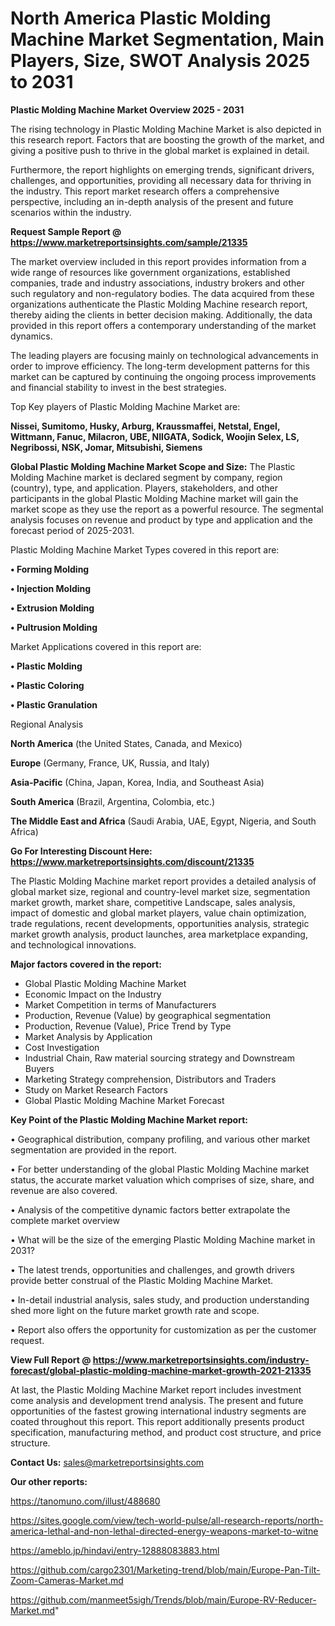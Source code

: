 # North America Plastic Molding Machine Market Segmentation, Main Players, Size, SWOT Analysis 2025 to 2031

<Strong> Plastic Molding Machine Market Overview 2025 - 2031</strong>

The rising technology in Plastic Molding Machine Market is also depicted in this research report. Factors that are boosting the growth of the market, and giving a positive push to thrive in the global market is explained in detail.

Furthermore, the report highlights on emerging trends, significant drivers, challenges, and opportunities, providing all necessary data for thriving in the industry. This report market research offers a comprehensive perspective, including an in-depth analysis of the present and future scenarios within the industry.

<strong>Request Sample Report @ <a href=https://www.marketreportsinsights.com/sample/21335>https://www.marketreportsinsights.com/sample/21335</a></strong>

The market overview included in this report provides information from a wide range of resources like government organizations, established companies, trade and industry associations, industry brokers and other such regulatory and non-regulatory bodies. The data acquired from these organizations authenticate the Plastic Molding Machine research report, thereby aiding the clients in better decision making. Additionally, the data provided in this report offers a contemporary understanding of the market dynamics.

The leading players are focusing mainly on technological advancements in order to improve efficiency. The long-term development patterns for this market can be captured by continuing the ongoing process improvements and financial stability to invest in the best strategies.

Top Key players of Plastic Molding Machine Market are:

<strong>Nissei, Sumitomo, Husky, Arburg, Kraussmaffei, Netstal, Engel, Wittmann, Fanuc, Milacron, UBE, NIIGATA, Sodick, Woojin Selex, LS, Negribossi, NSK, Jomar, Mitsubishi, Siemens</strong>

<strong><b>Global Plastic Molding Machine Market Scope and Size:</b></strong>
The Plastic Molding Machine market is declared segment by company, region (country), type, and application. Players, stakeholders, and other participants in the global Plastic Molding Machine market will gain the market scope as they use the report as a powerful resource. The segmental analysis focuses on revenue and product by type and application and the forecast period of 2025-2031.

Plastic Molding Machine Market Types covered in this report are:

<strong>• Forming Molding

• Injection Molding

• Extrusion Molding

• Pultrusion Molding</strong>

Market Applications covered in this report are:

<strong>• Plastic Molding

• Plastic Coloring

• Plastic Granulation</strong> 

Regional Analysis

<strong>North America</strong> (the United States, Canada, and Mexico)

<strong>Europe</strong> (Germany, France, UK, Russia, and Italy)

<strong>Asia-Pacific</strong> (China, Japan, Korea, India, and Southeast Asia)

<strong>South America</strong> (Brazil, Argentina, Colombia, etc.)

<strong>The Middle East and Africa</strong> (Saudi Arabia, UAE, Egypt, Nigeria, and South Africa)

<strong>Go For Interesting Discount Here: <a href=https://www.marketreportsinsights.com/discount/21335>https://www.marketreportsinsights.com/discount/21335</a></strong>

The Plastic Molding Machine market report provides a detailed analysis of global market size, regional and country-level market size, segmentation market growth, market share, competitive Landscape, sales analysis, impact of domestic and global market players, value chain optimization, trade regulations, recent developments, opportunities analysis, strategic market growth analysis, product launches, area marketplace expanding, and technological innovations.

<strong><b>Major factors covered in the report:</b></strong>
<ul>
  <li>Global Plastic Molding Machine Market </li>
  <li>Economic Impact on the Industry</li>
  <li>Market Competition in terms of Manufacturers</li>
  <li>Production, Revenue (Value) by geographical segmentation</li>
  <li>Production, Revenue (Value), Price Trend by Type</li>
  <li>Market Analysis by Application</li>
  <li>Cost Investigation</li>
  <li>Industrial Chain, Raw material sourcing strategy and Downstream Buyers</li>
  <li>Marketing Strategy comprehension, Distributors and Traders</li>
  <li>Study on Market Research Factors</li>
  <li>Global Plastic Molding Machine Market Forecast</li>
</ul>

<strong><b>Key Point of the Plastic Molding Machine Market report:</b></strong>

• Geographical distribution, company profiling, and various other market segmentation are provided in the report.

• For better understanding of the global Plastic Molding Machine market status, the accurate market valuation which comprises of size, share, and revenue are also covered.

• Analysis of the competitive dynamic factors better extrapolate the complete market overview

• What will be the size of the emerging Plastic Molding Machine market in 2031?

• The latest trends, opportunities and challenges, and growth drivers provide better construal of the Plastic Molding Machine Market.

• In-detail industrial analysis, sales study, and production understanding shed more light on the future market growth rate and scope.

• Report also offers the opportunity for customization as per the customer request.

<strong><b>View Full Report @ <a href=https://www.marketreportsinsights.com/industry-forecast/global-plastic-molding-machine-market-growth-2021-21335>https://www.marketreportsinsights.com/industry-forecast/global-plastic-molding-machine-market-growth-2021-21335</a></b></strong>


At last, the Plastic Molding Machine Market report includes investment come analysis and development trend analysis. The present and future opportunities of the fastest growing international industry segments are coated throughout this report. This report additionally presents product specification, manufacturing method, and product cost structure, and price structure.

<strong>Contact Us:</strong>
sales@marketreportsinsights.com

<strong>Our other reports:</strong>

<a href=https://tanomuno.com/illust/488680>https://tanomuno.com/illust/488680</a>

<a href=https://sites.google.com/view/tech-world-pulse/all-research-reports/north-america-lethal-and-non-lethal-directed-energy-weapons-market-to-witne>https://sites.google.com/view/tech-world-pulse/all-research-reports/north-america-lethal-and-non-lethal-directed-energy-weapons-market-to-witne</a>

<a href=https://ameblo.jp/hindavi/entry-12888083883.html>https://ameblo.jp/hindavi/entry-12888083883.html</a>

<a href=https://github.com/cargo2301/Marketing-trend/blob/main/Europe-Pan-Tilt-Zoom-Cameras-Market.md>https://github.com/cargo2301/Marketing-trend/blob/main/Europe-Pan-Tilt-Zoom-Cameras-Market.md</a>

<a href=https://github.com/manmeet5sigh/Trends/blob/main/Europe-RV-Reducer-Market.md>https://github.com/manmeet5sigh/Trends/blob/main/Europe-RV-Reducer-Market.md</a>"
